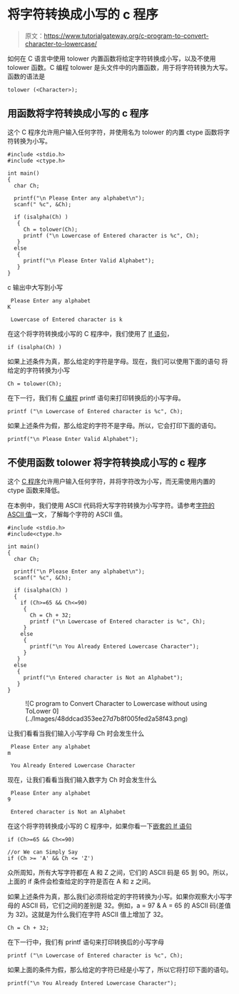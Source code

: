 # 将字符转换成小写的 c 程序

> 原文：<https://www.tutorialgateway.org/c-program-to-convert-character-to-lowercase/>

如何在 C 语言中使用 tolower 内置函数将给定字符转换成小写，以及不使用 tolower 函数。C 编程 tolower 是头文件中的内置函数，用于将字符转换为大写。函数的语法是

```
tolower (<Character>);
```

## 用函数将字符转换成小写的 c 程序

这个 C 程序允许用户输入任何字符，并使用名为 tolower 的内置 ctype 函数将字符转换为小写。

```
#include <stdio.h>  
#include <ctype.h> 

int main()
{
  char Ch;

  printf("\n Please Enter any alphabet\n");
  scanf(" %c", &Ch);

  if (isalpha(Ch) )
   {  
     Ch = tolower(Ch); 
     printf ("\n Lowercase of Entered character is %c", Ch);
   }
  else
   {
     printf("\n Please Enter Valid Alphabet");
   }  
}
```

c 输出中大写到小写

```
 Please Enter any alphabet
K

 Lowercase of Entered character is k
```

在这个将字符转换成小写的 C 程序中，我们使用了 [If 语句](https://www.tutorialgateway.org/if-statement-in-c/)，

```
if (isalpha(Ch) )
```

如果上述条件为真，那么给定的字符是字母。现在，我们可以使用下面的语句 将给定的字符转换为小写

```
Ch = tolower(Ch);
```

在下一行，我们有 [C 编程](https://www.tutorialgateway.org/c-programming/) printf 语句来打印转换后的小写字母。

```
printf ("\n Lowercase of Entered character is %c", Ch);
```

如果上述条件为假，那么给定的字符不是字母。所以，它会打印下面的语句。

```
printf("\n Please Enter Valid Alphabet");
```

## 不使用函数 tolower 将字符转换成小写的 c 程序

这个 [C 程序](https://www.tutorialgateway.org/c-programming-examples/)允许用户输入任何字符，并将字符改为小写，而无需使用内置的 ctype 函数来降低。

在本例中，我们使用 ASCII 代码将大写字符转换为小写字符。请参考[字符的 ASCII 值](https://www.tutorialgateway.org/c-program-to-find-ascii-value-of-a-character/)一文，了解每个字符的 ASCII 值。

```
#include <stdio.h>  
#include<ctype.h>

int main()
{
  char Ch;

  printf("\n Please Enter any alphabet\n");
  scanf(" %c", &Ch);

  if (isalpha(Ch) )
  {
    if (Ch>=65 && Ch<=90)
     {  
       Ch = Ch + 32; 
       printf ("\n Lowercase of Entered character is %c", Ch);
     }
    else
     {
       printf("\n You Already Entered Lowercase Character");
     }  
   }
  else
   {
     printf("\n Entered character is Not an Alphabet");
   }  
}
```

<figure class="wp-block-image">![C program to Convert Character to Lowercase without using ToLower 0](../Images/48ddcad353ee27d7b8f005fed2a58f43.png)</figure>

让我们看看当我们输入小写字母 Ch 时会发生什么

```
 Please Enter any alphabet
m

 You Already Entered Lowercase Character
```

现在，让我们看看当我们输入数字为 Ch 时会发生什么

```
 Please Enter any alphabet
9

 Entered character is Not an Alphabet
```

在这个将字符转换成小写的 C 程序中，如果你看一下[嵌套的 If 语句](https://www.tutorialgateway.org/nested-if-in-c/)

```
if (Ch>=65 && Ch<=90)

//or We can Simply Say
if (Ch >= 'A' && Ch <= 'Z')
```

众所周知，所有大写字符都在 A 和 Z 之间，它们的 ASCII 码是 65 到 90。所以，上面的 if 条件会检查给定的字符是否在 A 和 z 之间。

如果上述条件为真，那么我们必须将给定的字符转换为小写。如果你观察大小写字母的 ASCII 码，它们之间的差别是 32。例如，a = 97 & A = 65 的 ASCII 码(差值为 32)。这就是为什么我们在字符 ASCII 值上增加了 32。

```
Ch = Ch + 32;
```

在下一行中，我们有 printf 语句来打印转换后的小写字母

```
printf ("\n Lowercase of Entered character is %c", Ch);
```

如果上面的条件为假，那么给定的字符已经是小写了，所以它将打印下面的语句。

```
printf("\n You Already Entered Lowercase Character");
```